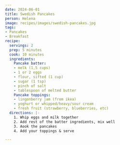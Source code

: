 ```yaml
---
date: 2024-06-01
title: Swedish Pancakes
person: Helena
image: recipes/images/swedish-pancakes.jpg
tags:
- Pancakes
- Breakfast
recipe:
  servings: 2
  prep: 5 minutes
  cook: 10 minutes
  ingredients:
    Pancake batter:
    - melk (1,5 cups)
    - 1 or 2 eggs
    - flour, sifted (1 cup)
    - sugar (1 tsp)
    - pinch of salt
    - tablespoon of melted butter
    Pancake toppings:
    - lingonberry jam (from ikea)
    - yoghurt or whipped/heavy/sour cream
    - fresh fruit (strawberry, blueberries, etc)
  directions: |-
    1. Whip eggs and milk together
    2. Add rest of the batter ingredients, mix well
    3. Aook the pancakes
    4. Add your toppings & serve

---
```

